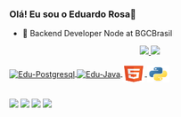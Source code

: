 ### Olá! Eu sou o Eduardo Rosa👋

- 🔭 Backend Developer Node at BGCBrasil


<div align="center">
  <a href="https://github.com/eduardorosafp">
  <img width="48%"  src="https://github-readme-stats.vercel.app/api?username=eduardorosafp&show_icons=true&theme=dark&include_all_commits=true&count_private=true"/>
 <img width="48%" src="https://github-readme-stats.vercel.app/api/top-langs/?username=eduardorosafp&layout=compact&langs_count=7&theme=dark"/>
</div>

  <div style="display: inline_block"><br>
  
  <img align="center" alt="Edu-Postgresql" height="30" width="40" src="https://cdn.jsdelivr.net/gh/devicons/devicon/icons/postgresql/postgresql-original.svg">    
   <img align="center" alt="Edu-Java" height="30" width="40" src="https://cdn.jsdelivr.net/gh/devicons/devicon/icons/java/java-original.svg">
  <img align="center" alt="Edu-HTML" height="30" width="40" src="https://raw.githubusercontent.com/devicons/devicon/master/icons/html5/html5-original.svg">
  <img align="center" alt="Edu-Python" height="30" width="40" src="https://raw.githubusercontent.com/devicons/devicon/master/icons/python/python-original.svg">

</div>
  
##
  
  <div>
   <a href="https://instagram.com/eduardorosafp/" target="_blank"><img src="https://img.shields.io/badge/-Instagram-%23E4405F?style=for-the-badge&logo=instagram&logoColor=white" target="_blank"></a>
  <a href = "mailto:eduardorosafp@gmail.com"><img src="https://img.shields.io/badge/-Gmail-%23333?style=for-the-badge&logo=gmail&logoColor=white" target="_blank"></a>
 <a href="https://www.linkedin.com/in/eduardo-rosa-flores-58aab6166/" target="_blank"><img src="https://img.shields.io/badge/-LinkedIn-%230077B5?style=for-the-badge&logo=linkedin&logoColor=white" target="_blank"></a> 
   <a href="https://contate.me/eduardo.rosa" target="_blank"><img src=https://img.shields.io/badge/WhatsApp-25D366?style=for-the-badge&logo=whatsapp&logoColor=white></a>
  </div> 
  
